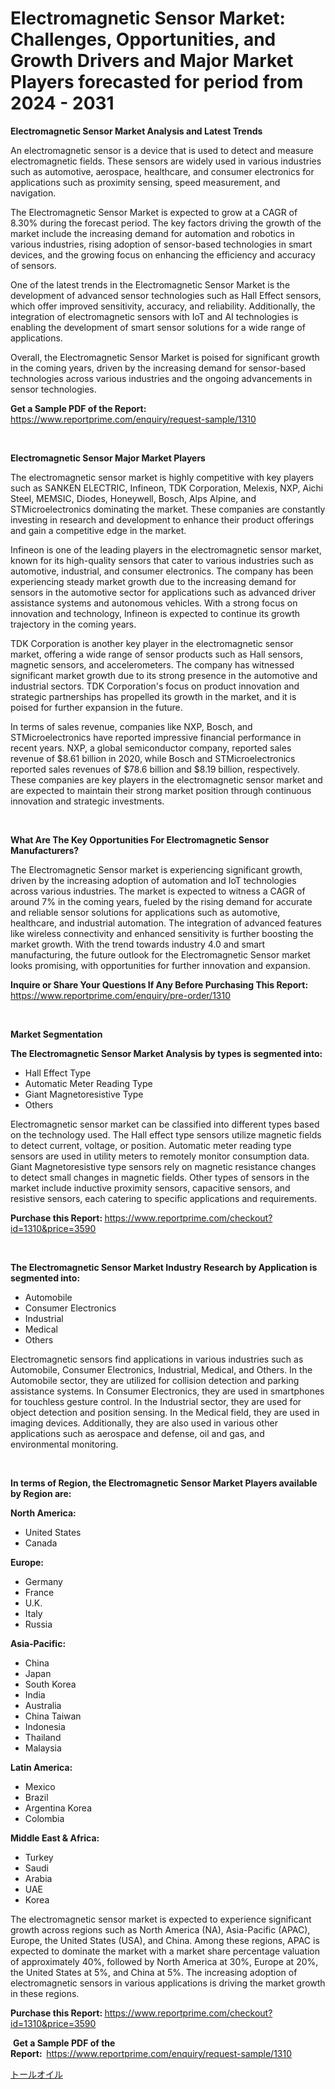 <p><h1>Electromagnetic Sensor Market: Challenges, Opportunities, and Growth Drivers and Major Market Players forecasted for period from 2024 - 2031</h1></p><p><strong>Electromagnetic Sensor Market Analysis and Latest Trends</strong></p>
<p><p>An electromagnetic sensor is a device that is used to detect and measure electromagnetic fields. These sensors are widely used in various industries such as automotive, aerospace, healthcare, and consumer electronics for applications such as proximity sensing, speed measurement, and navigation.</p><p>The Electromagnetic Sensor Market is expected to grow at a CAGR of 8.30% during the forecast period. The key factors driving the growth of the market include the increasing demand for automation and robotics in various industries, rising adoption of sensor-based technologies in smart devices, and the growing focus on enhancing the efficiency and accuracy of sensors.</p><p>One of the latest trends in the Electromagnetic Sensor Market is the development of advanced sensor technologies such as Hall Effect sensors, which offer improved sensitivity, accuracy, and reliability. Additionally, the integration of electromagnetic sensors with IoT and AI technologies is enabling the development of smart sensor solutions for a wide range of applications.</p><p>Overall, the Electromagnetic Sensor Market is poised for significant growth in the coming years, driven by the increasing demand for sensor-based technologies across various industries and the ongoing advancements in sensor technologies.</p></p>
<p><strong>Get a Sample PDF of the Report:&nbsp;</strong> <a href="https://www.reportprime.com/enquiry/request-sample/1310">https://www.reportprime.com/enquiry/request-sample/1310</a></p>
<p>&nbsp;</p>
<p><strong>Electromagnetic Sensor Major Market Players</strong></p>
<p><p>The electromagnetic sensor market is highly competitive with key players such as SANKEN ELECTRIC, Infineon, TDK Corporation, Melexis, NXP, Aichi Steel, MEMSIC, Diodes, Honeywell, Bosch, Alps Alpine, and STMicroelectronics dominating the market. These companies are constantly investing in research and development to enhance their product offerings and gain a competitive edge in the market.</p><p>Infineon is one of the leading players in the electromagnetic sensor market, known for its high-quality sensors that cater to various industries such as automotive, industrial, and consumer electronics. The company has been experiencing steady market growth due to the increasing demand for sensors in the automotive sector for applications such as advanced driver assistance systems and autonomous vehicles. With a strong focus on innovation and technology, Infineon is expected to continue its growth trajectory in the coming years.</p><p>TDK Corporation is another key player in the electromagnetic sensor market, offering a wide range of sensor products such as Hall sensors, magnetic sensors, and accelerometers. The company has witnessed significant market growth due to its strong presence in the automotive and industrial sectors. TDK Corporation's focus on product innovation and strategic partnerships has propelled its growth in the market, and it is poised for further expansion in the future.</p><p>In terms of sales revenue, companies like NXP, Bosch, and STMicroelectronics have reported impressive financial performance in recent years. NXP, a global semiconductor company, reported sales revenue of $8.61 billion in 2020, while Bosch and STMicroelectronics reported sales revenues of $78.6 billion and $8.19 billion, respectively. These companies are key players in the electromagnetic sensor market and are expected to maintain their strong market position through continuous innovation and strategic investments.</p></p>
<p>&nbsp;</p>
<p><strong>What Are The Key Opportunities For Electromagnetic Sensor Manufacturers?</strong></p>
<p><p>The Electromagnetic Sensor market is experiencing significant growth, driven by the increasing adoption of automation and IoT technologies across various industries. The market is expected to witness a CAGR of around 7% in the coming years, fueled by the rising demand for accurate and reliable sensor solutions for applications such as automotive, healthcare, and industrial automation. The integration of advanced features like wireless connectivity and enhanced sensitivity is further boosting the market growth. With the trend towards industry 4.0 and smart manufacturing, the future outlook for the Electromagnetic Sensor market looks promising, with opportunities for further innovation and expansion.</p></p>
<p><strong>Inquire or Share Your Questions If Any Before Purchasing This Report:</strong> <a href="https://www.reportprime.com/enquiry/pre-order/1310">https://www.reportprime.com/enquiry/pre-order/1310</a></p>
<p>&nbsp;</p>
<p><strong>Market Segmentation</strong></p>
<p><strong>The Electromagnetic Sensor Market Analysis by types is segmented into:</strong></p>
<p><ul><li>Hall Effect Type</li><li>Automatic Meter Reading Type</li><li>Giant Magnetoresistive Type</li><li>Others</li></ul></p>
<p><p>Electromagnetic sensor market can be classified into different types based on the technology used. The Hall effect type sensors utilize magnetic fields to detect current, voltage, or position. Automatic meter reading type sensors are used in utility meters to remotely monitor consumption data. Giant Magnetoresistive type sensors rely on magnetic resistance changes to detect small changes in magnetic fields. Other types of sensors in the market include inductive proximity sensors, capacitive sensors, and resistive sensors, each catering to specific applications and requirements.</p></p>
<p><strong>Purchase this Report:&nbsp;</strong><a href="https://www.reportprime.com/checkout?id=1310&price=3590">https://www.reportprime.com/checkout?id=1310&price=3590</a></p>
<p>&nbsp;</p>
<p><strong>The Electromagnetic Sensor Market Industry Research by Application is segmented into:</strong></p>
<p><ul><li>Automobile</li><li>Consumer Electronics</li><li>Industrial</li><li>Medical</li><li>Others</li></ul></p>
<p><p>Electromagnetic sensors find applications in various industries such as Automobile, Consumer Electronics, Industrial, Medical, and Others. In the Automobile sector, they are utilized for collision detection and parking assistance systems. In Consumer Electronics, they are used in smartphones for touchless gesture control. In the Industrial sector, they are used for object detection and position sensing. In the Medical field, they are used in imaging devices. Additionally, they are also used in various other applications such as aerospace and defense, oil and gas, and environmental monitoring.</p></p>
<p>&nbsp;</p>
<p><strong>In terms of Region, the Electromagnetic Sensor Market Players available by Region are:</strong></p>
<p>
    <p> <strong> North America: </strong>
        <ul>
            <li>United States</li>
            <li>Canada</li>
        </ul>
        </p> 
    <p> <strong> Europe: </strong>
        <ul>
            <li>Germany</li>
            <li>France</li>
            <li>U.K.</li>
            <li>Italy</li>
            <li>Russia</li>
        </ul>
        </p> 
    <p> <strong> Asia-Pacific: </strong>
        <ul>
            <li>China</li>
            <li>Japan</li>
            <li>South Korea</li>
            <li>India</li>
            <li>Australia</li>
            <li>China Taiwan</li>
            <li>Indonesia</li>
            <li>Thailand</li>
            <li>Malaysia</li>
        </ul>
        </p> 
    <p> <strong> Latin America: </strong>
        <ul>
            <li>Mexico</li>
            <li>Brazil</li>
            <li>Argentina Korea</li>
            <li>Colombia</li>
        </ul>
        </p> 
    <p> <strong> Middle East & Africa: </strong>
        <ul>
            <li>Turkey</li>
            <li>Saudi</li>
            <li>Arabia</li>
            <li>UAE</li>
            <li>Korea</li>
        </ul>
    </p>
    </p>
<p><p>The electromagnetic sensor market is expected to experience significant growth across regions such as North America (NA), Asia-Pacific (APAC), Europe, the United States (USA), and China. Among these regions, APAC is expected to dominate the market with a market share percentage valuation of approximately 40%, followed by North America at 30%, Europe at 20%, the United States at 5%, and China at 5%. The increasing adoption of electromagnetic sensors in various applications is driving the market growth in these regions.</p></p>
<p><strong>Purchase this Report: </strong><a href="https://www.reportprime.com/checkout?id=1310&price=3590">https://www.reportprime.com/checkout?id=1310&price=3590</a></p>
<p>&nbsp;<strong>Get a Sample PDF of the Report:&nbsp;&nbsp;</strong><a href="https://www.reportprime.com/enquiry/request-sample/1310">https://www.reportprime.com/enquiry/request-sample/1310</a></p>
<p><strong></strong></p>
<p><p><a href="https://github.com/lababdou/Market-Research-Report-List-3/blob/main/41952989260.md">トールオイル</a></p></p>